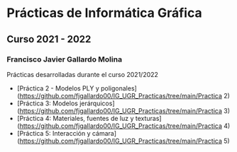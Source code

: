 
# Prácticas de Informática Gráfica
## Curso 2021 - 2022
### Francisco Javier Gallardo Molina

Prácticas desarrolladas durante el curso 2021/2022


* [Práctica 2 - Modelos PLY y poligonales](https://github.com/fjgallardo00/IG_UGR_Practicas/tree/main/Practica 2)
* [Práctica 3: Modelos jerárquicos](https://github.com/fjgallardo00/IG_UGR_Practicas/tree/main/Practica 3)
* [Práctica 4: Materiales, fuentes de luz y texturas](https://github.com/fjgallardo00/IG_UGR_Practicas/tree/main/Practica 4)
* [Práctica 5: Interacción y cámara](https://github.com/fjgallardo00/IG_UGR_Practicas/tree/main/Practica 5)
